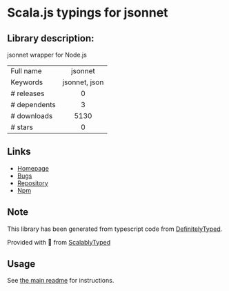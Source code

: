 
# Scala.js typings for jsonnet


## Library description:
jsonnet wrapper for Node.js

|                    |                 |
| ------------------ | :-------------: |
| Full name          | jsonnet |
| Keywords           | jsonnet, json |
| # releases         | 0 |
| # dependents       | 3 |
| # downloads        | 5130 |
| # stars            | 0 |

## Links
- [Homepage](https://github.com/yosuke-furukawa/node-jsonnet)
- [Bugs](https://github.com/yosuke-furukawa/node-jsonnet/issues)
- [Repository](https://github.com/yosuke-furukawa/node-jsonnet)
- [Npm](https://www.npmjs.com/package/jsonnet)
    


## Note
This library has been generated from typescript code from [DefinitelyTyped](https://definitelytyped.org).

Provided with :purple_heart: from [ScalablyTyped](https://github.com/oyvindberg/ScalablyTyped)

## Usage
See [the main readme](../../readme.md) for instructions.


